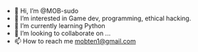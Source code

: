- 👋 Hi, I’m @MOB-sudo
- 👀 I’m interested in Game dev, programming, ethical hacking.
- 🌱 I’m currently learning Python
- 💞️ I’m looking to collaborate on ...
- 📫 How to reach me mobten1@gmail.com
<!---
MOB-sudo/MOB-sudo is a ✨ special ✨ repository because its `README.md` (this file) appears on your GitHub profile.
You can click the Preview link to take a look at your changes.
--->
